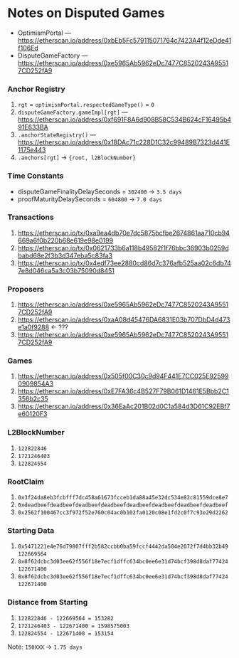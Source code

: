 # Notes on Disputed Games

* OptimismPortal &mdash; https://etherscan.io/address/0xbEb5Fc579115071764c7423A4f12eDde41f106Ed 
* DisputeGameFactory &mdash; https://etherscan.io/address/0xe5965Ab5962eDc7477C8520243A95517CD252fA9

### Anchor Registry

1. `rgt` = `optimismPortal.respectedGameType()` = `0`
1. `disputeGameFactory.gameImpl[rgt]` &mdash; https://etherscan.io/address/0xf691F8A6d908B58C534B624cF16495b491E633BA
1. `.anchorStateRegistry()` &mdash; https://etherscan.io/address/0x18DAc71c228D1C32c99489B7323d441E1175e443
1. `.anchors[rgt]` &rarr; `{root, l2BlockNumber}`

### Time Constants

* disputeGameFinalityDelaySeconds = `302400` &rarr; `3.5 days`
* proofMaturityDelaySeconds = `604800` &rarr; `7.0 days`

### Transactions
1. https://etherscan.io/tx/0xa9ea4db70e7dc5875bcfbe2674861aa710cb94669a6f0b220b68e619e98e0199
1. https://etherscan.io/tx/0x0621733b6a118b49582f1f76bbc36903b0259dbabd68e2f3b3d347eba5c83fa3 
1. https://etherscan.io/tx/0x4edf73ee2880cd86d7c376afb525aa02c6db747e8d046ca5a3c03b75090d8451 

### Proposers
1. https://etherscan.io/address/0xe5965Ab5962eDc7477C8520243A95517CD252fA9
1. https://etherscan.io/address/0xaA08d45476DA6831E03b707DbD4d473e1a0f9288 &larr; ???
1. https://etherscan.io/address/0xe5965Ab5962eDc7477C8520243A95517CD252fA9

### Games
1. https://etherscan.io/address/0x505f00C30c9d94F441E7CC025E925990909854A3
1. https://etherscan.io/address/0xE7FA36c4B527F79B061D1461E5Bbb2C1356b2c35 
1. https://etherscan.io/address/0x36EaAc201B02d0C1a584d3D61C92EBf7e60120F3

### L2BlockNumber
1. `122822846`
1. `1721246403`
1. `122824554` 

### RootClaim
1. `0x3f24da8eb3fcbfff7dc458a61673fcceb1da88a45e32dc534e82c81559dce8e7`
1. `0xdeadbeefdeadbeefdeadbeefdeadbeefdeadbeefdeadbeefdeadbeefdeadbeef`
1. `0x2562f100467cc3f972f52e760c04ac0b102fa0120c08e1fd2c0f7c93e29d2262` 

### Starting Data
1. `0x5471221e4e76d79807fff2b582ccbb0ba59fccf4442da504e2072f7d4bb32b49` `122669564`
1. `0x8f62dcbc3d03ee62f556f18e7ecf1dffc634bc0ee6e31d74bcf398d8daf77424` `122671400`
1. `0x8f62dcbc3d03ee62f556f18e7ecf1dffc634bc0ee6e31d74bcf398d8daf77424` `122671400`

### Distance from Starting
1. `122822846 - 122669564 = 153282`
1. `1721246403 - 122671400 = 1598575003`
1. `122824554 - 122671400 = 153154`

Note: `150XXX` &rarr; `1.75 days`


